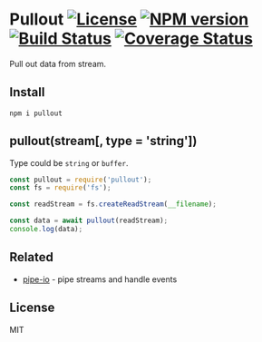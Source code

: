 # Pullout [![License][LicenseIMGURL]][LicenseURL] [![NPM version][NPMIMGURL]][NPMURL] [![Build Status][BuildStatusIMGURL]][BuildStatusURL] [![Coverage Status][CoverageIMGURL]][CoverageURL]

[NPMIMGURL]: https://img.shields.io/npm/v/pullout.svg?style=flat
[LicenseIMGURL]: https://img.shields.io/badge/license-MIT-317BF9.svg?style=flat
[CoverageIMGURL]: https://coveralls.io/repos/coderaiser/pullout/badge.svg?branch=master&service=github
[NPMURL]: https://npmjs.org/package/pullout "npm"
[BuildStatusURL]: https://github.com/coderaiser/pullout/actions?query=workflow%3A%22Node+CI%22 "Build Status"
[BuildStatusIMGURL]: https://github.com/coderaiser/pullout/workflows/Node%20CI/badge.svg
[LicenseURL]: https://tldrlegal.com/license/mit-license "MIT License"
[CoverageURL]: https://coveralls.io/github/coderaiser/pullout?branch=master

Pull out data from stream.

## Install

```
npm i pullout
```

## pullout(stream[, type = 'string'])

Type could be `string` or `buffer`.

```js
const pullout = require('pullout');
const fs = require('fs');

const readStream = fs.createReadStream(__filename);

const data = await pullout(readStream);
console.log(data);
```

## Related

- [pipe-io](https://github.com/coderaiser/pipe-io "pipe-io") - pipe streams and handle events

## License

MIT
